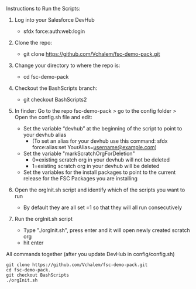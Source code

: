 Instructions to Run the Scripts:

1) Log into your Salesforce DevHub
    * sfdx force:auth:web:login

2) Clone the repo: 
    * git clone https://github.com/Vchalem/fsc-demo-pack.git
    
3) Change your directory to where the repo is: 
    * cd fsc-demo-pack

4) Checkout the BashScripts branch: 
   * git checkout BashScripts2

5) In finder: Go to the repo fsc-demo-pack > go to the config folder > Open the config.sh file and edit: 
   * Set the variable “devhub” at the beginning of the script to point to your devhub alias
      * (To set an alias for your devhub use this command: sfdx force:alias:set YourAlias=username@example.com)
   * Set the variable "markScratchOrgForDeletion"
      * 0=existing scratch org in your devhub will not be deleted
      * 1=existing scratch org in your devhub will be deleted
   * Set the variables for the install packages to point to the current release for the FSC Packages you are installing 
  

6) Open the orgInit.sh script and identify which of the scripts you want to run
      * By default they are all set =1 so that they will all run consecutively  

7) Run the orgInit.sh script
   * Type "./orgInit.sh", press enter and it will open newly created scratch org
   * hit enter

All commands together (after you update DevHub in config/config.sh)
```
git clone https://github.com/Vchalem/fsc-demo-pack.git
cd fsc-demo-pack.
git checkout BashScripts
./orgInit.sh
